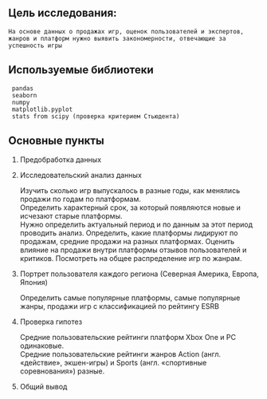 
## Цель исследования: 
    На основе данных о продажах игр, оценок пользователей и экспертов, жанров и платформ нужно выявить закономерности, отвечающие за успешность игры
## Используемые библиотеки
     pandas 
     seaborn
     numpy
     matplotlib.pyplot  
     stats from scipy (проверка критерием Стьюдента)
## Основные пункты

1. Предобработка данных 

2. Исследовательский анализ данных

    Изучить сколько игр выпускалось в разные годы, как менялись продажи по годам по платформам.  
    Определить характерный срок, за который появляются новые и исчезают старые платформы.  
    Нужно определить актуальный период и по данным за этот период проводить анализ. 
    Определить, какие платформы лидируют по продажам, средние продажи на разных платформах.
    Оценить влияние на продажи внутри платформы отзывов пользователей и критиков. 
    Посмотреть на общее распределение игр по жанрам. 

3. Портрет пользователя каждого региона (Северная Америка, Европа, Япония)

    Определить самые популярные платформы, самые популярные жанры, продажи игр с классификацией по рейтингу ESRB
 
4. Проверка гипотез 

   Средние пользовательские рейтинги платформ Xbox One и PC одинаковые.  
   Средние пользовательские рейтинги жанров Action (англ. «действие», экшен-игры) и Sports (англ. «спортивные соревнования») разные.
 
5. Общий вывод
